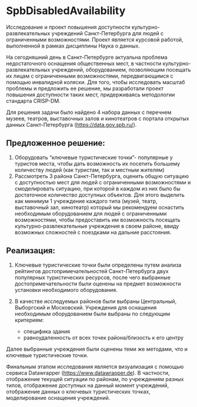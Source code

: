 # SpbDisabledAvailability
Исследование и проект повышения доступности культурно-развлекательных учреждений Санкт-Петербурга для людей с ограниченными возможностями. Проект является курсовой работой, выполненной в рамках дисциплины Наука о данных.

На сегодняшний день в Санкт-Петербурге актуальна проблема недостаточного оснащения общественных мест, в частности культурно-развлекательных учреждений, оборудованием, позволяющим посещать их лицам с ограниченными возможностями, передвигающимся с помощью инвалидной коляски. Для того, чтобы исследовать масштаб проблемы и предложить ее решение, мы разработали проект повышения доступности таких мест, придерживаясь методологии стандарта CRISP-DM.

Для решения задачи было найдено 4 набора данных с перечнем музеев, театров, выставочных залов и кинотеатров с портала открытых данных Санкт-Петербурга (https://data.gov.spb.ru/).

## Предложенное решение:

1. Оборудовать “ключевые туристические точки”- популярные у туристов места, чтобы дать возможность их посетить большему количеству людей (как туристам, так и местным жителям)
2. Рассмотреть 3 района Санкт-Петербурга, оценить общую ситуацию с доступностью мест для людей с ограниченными возможностями и смоделировать ситуацию, при которой в каждом из них было бы достаточное количество доступных объектов. Для этого выделить как минимум 1 учреждение каждого типа (музей, театр, выставочный зал, кинотеатр) который мы рекомендуем оснастить необходимым оборудованием для людей с ограниченными возможностями, чтобы предоставить им возможность посещать культурно-развлекательные учреждения в своем районе, ввиду возможных сложностей с поездками на дальние расстояния. 

## Реализация:

1. Ключевые туристические точки были определены путем анализа рейтингов достопримечательностей Санкт-Петербурга двух популярных туристических ресурсов, после чего выбранные достопримечательности были оценены на предмет возможности установки необходимого оборудования.
2. В качестве исследуемых районов были выбраны Центральный, Выборгский и Московский. Учреждения для оснащения необходимым оборудованием были выбраны по следующим критериям: 
    
    - специфика здания
    - равноудаленность от всех точек района/близость к его центру
    
Далее выбранные учреждения были оценены теми же методами, что и ключевые туристические точки.

Финальным этапом исследования является визуализация с помощью сервиса Datawrapper (https://www.datawrapper.de). В частности, отображение текущей ситуации по районам, по учреждениям разных типов, отображение доступных на данный момент учреждений, отображение данных о ключевых туристических точках, моделирование оснащения учреждений.


